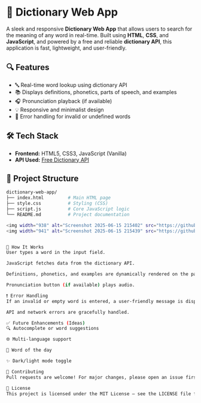 # 📘 Dictionary Web App

A sleek and responsive **Dictionary Web App** that allows users to search for the meaning of any word in real-time. Built using **HTML**, **CSS**, and **JavaScript**, and powered by a free and reliable **dictionary API**, this application is fast, lightweight, and user-friendly.

## 🔍 Features

- 🔤 Real-time word lookup using dictionary API
- 📚 Displays definitions, phonetics, parts of speech, and examples
- 🎧 Pronunciation playback (if available)
- 💡 Responsive and minimalist design
- 🚫 Error handling for invalid or undefined words


## 🛠️ Tech Stack

- **Frontend:** HTML5, CSS3, JavaScript (Vanilla)
- **API Used:** [Free Dictionary API](https://dictionaryapi.dev/)

## 📁 Project Structure

```bash
dictionary-web-app/
├── index.html         # Main HTML page
├── style.css          # Styling (CSS)
├── script.js          # Core JavaScript logic
└── README.md          # Project documentation

<img width="938" alt="Screenshot 2025-06-15 215402" src="https://github.com/user-attachments/assets/a89fc9b4-52ba-49e8-b37f-ec68251feb8b" />
<img width="941" alt="Screenshot 2025-06-15 215439" src="https://github.com/user-attachments/assets/6a08bbdc-3569-40b5-88b3-6d16005f9fde" />


🧠 How It Works
User types a word in the input field.

JavaScript fetches data from the dictionary API.

Definitions, phonetics, and examples are dynamically rendered on the page.

Pronunciation button (if available) plays audio.

❗ Error Handling
If an invalid or empty word is entered, a user-friendly message is displayed.

API and network errors are gracefully handled.

✅ Future Enhancements (Ideas)
🔍 Autocomplete or word suggestions

🌐 Multi-language support

📖 Word of the day

✨ Dark/light mode toggle

🙌 Contributing
Pull requests are welcome! For major changes, please open an issue first to discuss your ideas.

📄 License
This project is licensed under the MIT License – see the LICENSE file for details.
